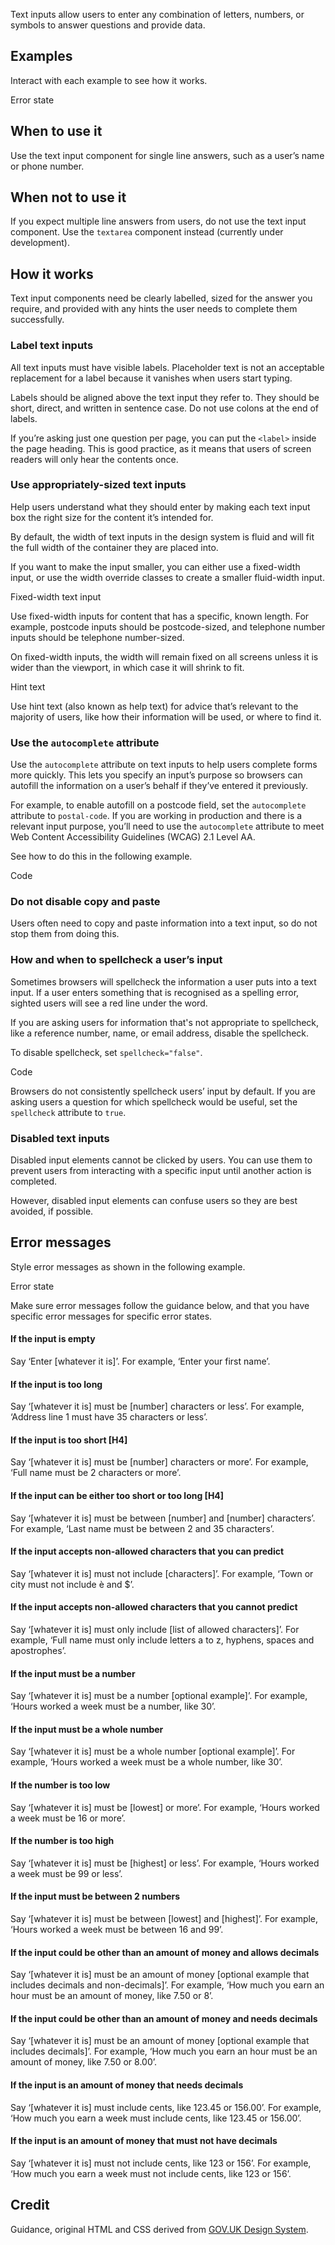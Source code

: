 <P styleSize="large">Text inputs allow users to enter any combination of letters, numbers, or symbols to answer questions and provide data.</P>

## Examples

Interact with each example to see how it works.

<ExampleContainer>
    <Example>
        <InputBlock type="Text" label="Event name" hint="Provide an event name" name="anyName" inputId="anyId" hintId="anyHintId" />
    </Example>
</ExampleContainer>

<ExampleContainer>
    <ExampleHeading>Error state</ExampleHeading>
    <Example>
        <InputBlock type="Text" label="Event name" hint="Provide an event name" name="anyName" inputId="anyId2f" hintId="anyHintId2" errorId="anyErrorId2Error" hasError error="Enter a known event name" />
    </Example>
</ExampleContainer>

## When to use it

Use the text input component for single line answers, such as a user’s name or phone number.

## When not to use it

If you expect multiple line answers from users, do not use the text input component. Use the `textarea` component instead (currently under development).

## How it works

Text input components need be clearly labelled, sized for the answer you require, and provided with any hints the user needs to complete them successfully.

### Label text inputs

All text inputs must have visible labels. Placeholder text is not an acceptable replacement for a label because it vanishes when users start typing.

Labels should be aligned above the text input they refer to. They should be short, direct, and written in sentence case. Do not use colons at the end of labels.

If you’re asking just one question per page, you can put the `<label>` inside the page heading. This is good practice, as it means that users of screen readers will only hear the contents once.

### Use appropriately-sized text inputs

Help users understand what they should enter by making each text input box the right size for the content it’s intended for.

By default, the width of text inputs in the design system is fluid and will fit the full width of the container they are placed into.

If you want to make the input smaller, you can either use a fixed-width input, or use the width override classes to create a smaller fluid-width input.

<ExampleContainer>
    <ExampleHeading>Fixed-width text input</ExampleHeading>
    <Example>
        <ExampleSection>
            <InputBlock width="30" label="30 character width" hint="Fits a short sentence answer or a long address line." name="anyNameWidth30" inputId="anyId3" maxLength={30} hintId="anyHintId3" />
        </ExampleSection>
        <ExampleSection>
            <InputBlock type="Email" width="20" label="20 character width" hint="Fits an email address." name="anyNameWidth20" inputId="anyId4" hintId="anyHintId4" maxLength={20} />
        </ExampleSection>
        <ExampleSection>
            <InputBlock width="10" label="10 character width" hint="Fits a name." name="anyNameWidth10" inputId="anyId5" hintId="anyHintId5" maxLength={10} />
        </ExampleSection>
        <ExampleSection>
            <InputBlock width="5" label="5 character width" hint="Fits a post code." name="anyNameWidth5" inputId="anyId6" hintId="anyHintId6" maxLength={5} />
        </ExampleSection>
        <ExampleSection>
            <InputBlock width="4" label="4 character width" hint="Fits a 4-digit group of a credit card number." name="anyNameWidth4" inputId="anyId7" hintId="anyHintId7" maxLength={4} />
        </ExampleSection>
        <ExampleSection>
            <InputBlock width="3" label="3 character width" hint="Fits a prefix for a mobile number." name="anyNameWidth3" inputId="anyId8" hintId="anyHintId8" maxLength={3} />
        </ExampleSection>
        <ExampleSection>
            <InputBlock width="2" label="2 character width" hint="Fits the 2-digit part of a bank account number." name="anyNameWidth2" inputId="anyId9" hintId="anyHintId9" maxLength={2} />
        </ExampleSection>
    </Example>
</ExampleContainer>

Use fixed-width inputs for content that has a specific, known length. For example, postcode inputs should be postcode-sized, and telephone number inputs should be telephone number-sized.

On fixed-width inputs, the width will remain fixed on all screens unless it is wider than the viewport, in which case it will shrink to fit.

<ExampleContainer>
    <ExampleHeading>Hint text</ExampleHeading>
    <Example>
        <InputBlock type="Text" label="Event name" name="anyName" inputId="anyId10" hintId="anyHintId10" />
    </Example>
</ExampleContainer>

Use hint text (also known as help text) for advice that’s relevant to the majority of users, like how their information will be used, or where to find it.

### Use the `autocomplete` attribute

Use the `autocomplete` attribute on text inputs to help users complete forms more quickly. This lets you specify an input’s purpose so browsers can autofill the information on a user’s behalf if they’ve entered it previously.

For example, to enable autofill on a postcode field, set the `autocomplete` attribute to `postal-code`. If you are working in production and there is a relevant input purpose, you’ll need to use the `autocomplete` attribute to meet Web Content Accessibility Guidelines (WCAG) 2.1 Level AA.

See how to do this in the following example.

<ExampleContainer>
    <ExampleHeading white>Code</ExampleHeading>
    <Example codeOnly>
        <InputBlock label="Your postal code" hint="Your postal code will be a four digit number." name="postalCode" inputId="postalId" hintId="postalHintId" autoComplete="Postal Code" />
    </Example>
</ExampleContainer>

### Do not disable copy and paste

Users often need to copy and paste information into a text input, so do not stop them from doing this.

### How and when to spellcheck a user’s input

Sometimes browsers will spellcheck the information a user puts into a text input. If a user enters something that is recognised as a spelling error, sighted users will see a red line under the word.

If you are asking users for information that's not appropriate to spellcheck, like a reference number, name, or email address, disable the spellcheck.

To disable spellcheck, set `spellcheck="false"`.

<ExampleContainer>
    <ExampleHeading white>Code</ExampleHeading>
    <Example codeOnly>
        <InputBlock type="Email" label="Your email address" hint="Please provide your personal email address that we'll contact you on." name="someEmail" inputId="anyId122" hintId="anyHintId122" spellCheck="false" />
    </Example>
</ExampleContainer>

Browsers do not consistently spellcheck users’ input by default. If you are asking users a question for which spellcheck would be useful, set the `spellcheck` attribute to `true`.

### Disabled text inputs

Disabled input elements cannot be clicked by users. You can use them to prevent users from interacting with a specific input until another action is completed.

However, disabled input elements can confuse users so they are best avoided, if possible.

## Error messages

Style error messages as shown in the following example.

<ExampleContainer>
    <ExampleHeading>Error state</ExampleHeading>
    <Example>
        <InputBlock type="Text" label="Event name" hint="Provide an event name" name="anyName" inputId="anyId2f" hintId="anyHintId2" errorId="anyErrorId2Error" hasError error="Enter a known event name" />
    </Example>
</ExampleContainer>

Make sure error messages follow the guidance below, and that you have specific error messages for specific error states.

#### If the input is empty

Say ‘Enter [whatever it is]’. For example, ‘Enter your first name’.

#### If the input is too long

Say ‘[whatever it is] must be [number] characters or less’. For example, ‘Address line 1 must have 35 characters or less’.

#### If the input is too short [H4]

Say ‘[whatever it is] must be [number] characters or more’. For example, ‘Full name must be 2 characters or more’.

#### If the input can be either too short or too long [H4]

Say ‘[whatever it is] must be between [number] and [number] characters’. For example, ‘Last name must be between 2 and 35 characters’.

#### If the input accepts non-allowed characters that you can predict

Say ‘[whatever it is] must not include [characters]’. For example, ‘Town or city must not include è and \$’.

#### If the input accepts non-allowed characters that you cannot predict

Say ‘[whatever it is] must only include [list of allowed characters]’. For example, ‘Full name must only include letters a to z, hyphens, spaces and apostrophes’.

#### If the input must be a number

Say ‘[whatever it is] must be a number [optional example]’. For example, ‘Hours worked a week must be a number, like 30’.

#### If the input must be a whole number

Say ‘[whatever it is] must be a whole number [optional example]’. For example, ‘Hours worked a week must be a whole number, like 30’.

#### If the number is too low

Say ‘[whatever it is] must be [lowest] or more’. For example, ‘Hours worked a week must be 16 or more’.

#### If the number is too high

Say ‘[whatever it is] must be [highest] or less’. For example, ‘Hours worked a week must be 99 or less’.

#### If the input must be between 2 numbers

Say ‘[whatever it is] must be between [lowest] and [highest]’. For example, ‘Hours worked a week must be between 16 and 99’.

#### If the input could be other than an amount of money and allows decimals

Say ‘[whatever it is] must be an amount of money [optional example that includes decimals and non-decimals]’. For example, ‘How much you earn an hour must be an amount of money, like 7.50 or 8’.

#### If the input could be other than an amount of money and needs decimals

Say ‘[whatever it is] must be an amount of money [optional example that includes decimals]’. For example, ‘How much you earn an hour must be an amount of money, like 7.50 or 8.00’.

#### If the input is an amount of money that needs decimals

Say ‘[whatever it is] must include cents, like 123.45 or 156.00’. For example, ‘How much you earn a week must include cents, like 123.45 or 156.00’.

#### If the input is an amount of money that must not have decimals

Say ‘[whatever it is] must not include cents, like 123 or 156’. For example, ‘How much you earn a week must not include cents, like 123 or 156’.

## Credit

Guidance, original HTML and CSS derived from [GOV.UK Design System](https://github.com/alphagov/govuk-frontend).
